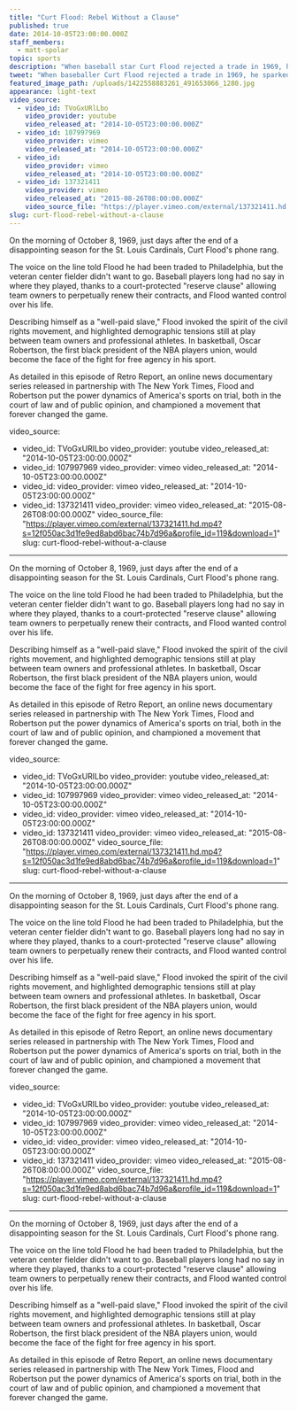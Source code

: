```yaml
---
title: "Curt Flood: Rebel Without a Clause"
published: true
date: 2014-10-05T23:00:00.000Z
staff_members:
  - matt-spolar
topic: sports
description: "When baseball star Curt Flood rejected a trade in 1969, he challenged America's pastime and helped spark a revolution that rippled beyond the game. This newly updated Retro Report documentary explores free agency in the age of LeBron James and DeAndre Jordan."
tweet: "When baseballer Curt Flood rejected a trade in 1969, he sparked a movement beyond the game."
featured_image_path: /uploads/1422558883261_491653066_1280.jpg
appearance: light-text
video_source:
  - video_id: TVoGxURlLbo
    video_provider: youtube
    video_released_at: "2014-10-05T23:00:00.000Z"
  - video_id: 107997969
    video_provider: vimeo
    video_released_at: "2014-10-05T23:00:00.000Z"
  - video_id:
    video_provider: vimeo
    video_released_at: "2014-10-05T23:00:00.000Z"
  - video_id: 137321411
    video_provider: vimeo
    video_released_at: "2015-08-26T08:00:00.000Z"
    video_source_file: "https://player.vimeo.com/external/137321411.hd.mp4?s=12f050ac3d1fe9ed8abd6bac74b7d96a&profile_id=119&download=1"
slug: curt-flood-rebel-without-a-clause
---
```


On the morning of October 8, 1969, just days after the end of a disappointing season for the St. Louis Cardinals, Curt Flood's phone rang.

The voice on the line told Flood he had been traded to Philadelphia, but the veteran center fielder didn't want to go. Baseball players long had no say in where they played, thanks to a court-protected "reserve clause" allowing team owners to perpetually renew their contracts, and Flood wanted control over his life.

Describing himself as a "well-paid slave," Flood invoked the spirit of the civil rights movement, and highlighted demographic tensions still at play between team owners and professional athletes. In basketball, Oscar Robertson, the first black president of the NBA players union, would become the face of the fight for free agency in his sport.

As detailed in this episode of Retro Report, an online news documentary series released in partnership with The New York Times, Flood and Robertson put the power dynamics of America's sports on trial, both in the court of law and of public opinion, and championed a movement that forever changed the game.

video_source:
  - video_id: TVoGxURlLbo
    video_provider: youtube
    video_released_at: "2014-10-05T23:00:00.000Z"
  - video_id: 107997969
    video_provider: vimeo
    video_released_at: "2014-10-05T23:00:00.000Z"
  - video_id:
    video_provider: vimeo
    video_released_at: "2014-10-05T23:00:00.000Z"
  - video_id: 137321411
    video_provider: vimeo
    video_released_at: "2015-08-26T08:00:00.000Z"
    video_source_file: "https://player.vimeo.com/external/137321411.hd.mp4?s=12f050ac3d1fe9ed8abd6bac74b7d96a&profile_id=119&download=1"
slug: curt-flood-rebel-without-a-clause
---

On the morning of October 8, 1969, just days after the end of a disappointing season for the St. Louis Cardinals, Curt Flood's phone rang.

The voice on the line told Flood he had been traded to Philadelphia, but the veteran center fielder didn't want to go. Baseball players long had no say in where they played, thanks to a court-protected "reserve clause" allowing team owners to perpetually renew their contracts, and Flood wanted control over his life.

Describing himself as a "well-paid slave," Flood invoked the spirit of the civil rights movement, and highlighted demographic tensions still at play between team owners and professional athletes. In basketball, Oscar Robertson, the first black president of the NBA players union, would become the face of the fight for free agency in his sport.

As detailed in this episode of Retro Report, an online news documentary series released in partnership with The New York Times, Flood and Robertson put the power dynamics of America's sports on trial, both in the court of law and of public opinion, and championed a movement that forever changed the game.

video_source:
  - video_id: TVoGxURlLbo
    video_provider: youtube
    video_released_at: "2014-10-05T23:00:00.000Z"
  - video_id: 107997969
    video_provider: vimeo
    video_released_at: "2014-10-05T23:00:00.000Z"
  - video_id:
    video_provider: vimeo
    video_released_at: "2014-10-05T23:00:00.000Z"
  - video_id: 137321411
    video_provider: vimeo
    video_released_at: "2015-08-26T08:00:00.000Z"
    video_source_file: "https://player.vimeo.com/external/137321411.hd.mp4?s=12f050ac3d1fe9ed8abd6bac74b7d96a&profile_id=119&download=1"
slug: curt-flood-rebel-without-a-clause
---

On the morning of October 8, 1969, just days after the end of a disappointing season for the St. Louis Cardinals, Curt Flood's phone rang.

The voice on the line told Flood he had been traded to Philadelphia, but the veteran center fielder didn't want to go. Baseball players long had no say in where they played, thanks to a court-protected "reserve clause" allowing team owners to perpetually renew their contracts, and Flood wanted control over his life.

Describing himself as a "well-paid slave," Flood invoked the spirit of the civil rights movement, and highlighted demographic tensions still at play between team owners and professional athletes. In basketball, Oscar Robertson, the first black president of the NBA players union, would become the face of the fight for free agency in his sport.

As detailed in this episode of Retro Report, an online news documentary series released in partnership with The New York Times, Flood and Robertson put the power dynamics of America's sports on trial, both in the court of law and of public opinion, and championed a movement that forever changed the game.

video_source:
  - video_id: TVoGxURlLbo
    video_provider: youtube
    video_released_at: "2014-10-05T23:00:00.000Z"
  - video_id: 107997969
    video_provider: vimeo
    video_released_at: "2014-10-05T23:00:00.000Z"
  - video_id:
    video_provider: vimeo
    video_released_at: "2014-10-05T23:00:00.000Z"
  - video_id: 137321411
    video_provider: vimeo
    video_released_at: "2015-08-26T08:00:00.000Z"
    video_source_file: "https://player.vimeo.com/external/137321411.hd.mp4?s=12f050ac3d1fe9ed8abd6bac74b7d96a&profile_id=119&download=1"
slug: curt-flood-rebel-without-a-clause
---

On the morning of October 8, 1969, just days after the end of a disappointing season for the St. Louis Cardinals, Curt Flood's phone rang.

The voice on the line told Flood he had been traded to Philadelphia, but the veteran center fielder didn't want to go. Baseball players long had no say in where they played, thanks to a court-protected "reserve clause" allowing team owners to perpetually renew their contracts, and Flood wanted control over his life.

Describing himself as a "well-paid slave," Flood invoked the spirit of the civil rights movement, and highlighted demographic tensions still at play between team owners and professional athletes. In basketball, Oscar Robertson, the first black president of the NBA players union, would become the face of the fight for free agency in his sport.

As detailed in this episode of Retro Report, an online news documentary series released in partnership with The New York Times, Flood and Robertson put the power dynamics of America's sports on trial, both in the court of law and of public opinion, and championed a movement that forever changed the game.

